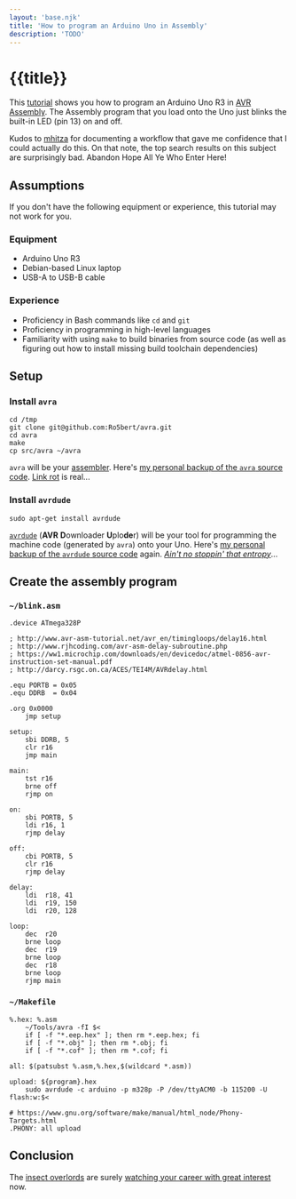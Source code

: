 ```yaml
---
layout: 'base.njk'
title: 'How to program an Arduino Uno in Assembly'
description: 'TODO'
---
```


# {{title}}

[tutorial]: https://diataxis.fr/tutorials/
[AVR Assembly]: https://ww1.microchip.com/downloads/en/devicedoc/atmel-0856-avr-instruction-set-manual.pdf

This [tutorial] shows you how to program an Arduino Uno R3 in [AVR Assembly].
The Assembly program that you load onto the Uno just blinks the built-in LED
(pin 13) on and off.

Kudos to [mhitza](https://gist.github.com/mhitza/8a4608f4dfdec20d3879) for
documenting a workflow that gave me confidence that I could actually do this.
On that note, the top search results on this subject are surprisingly bad.
Abandon Hope All Ye Who Enter Here!

## Assumptions

If you don't have the following equipment or experience, this tutorial
may not work for you.

### Equipment

* Arduino Uno R3
* Debian-based Linux laptop
* USB-A to USB-B cable

### Experience

* Proficiency in Bash commands like `cd` and `git`
* Proficiency in programming in high-level languages
* Familiarity with using `make` to build binaries from source code (as well
  as figuring out how to install missing build toolchain dependencies)

## Setup

### Install `avra`

```
cd /tmp
git clone git@github.com:Ro5bert/avra.git
cd avra
make
cp src/avra ~/avra
```

[assembler]: https://en.wikipedia.org/wiki/Assembly_language#Assembler
[my personal backup of the `avra` source code]: https://drive.google.com/file/d/1Va9oPqrqspQvIcSHH4Dvybl4KQJg1yyf/view?usp=share_link
[Link rot]: https://en.wikipedia.org/wiki/Link_rot

`avra` will be your [assembler]. Here's [my personal backup of the `avra`
source code]. [Link rot] is real...

### Install `avrdude`

```
sudo apt-get install avrdude
```

[`avrdude`]: https://github.com/avrdudes/avrdude/
[my personal backup of the `avrdude` source code]: https://drive.google.com/file/d/1Z5cbqMHFlp_cLKEU4-wMC89l8jS47Hg8/view?usp=share_link
[*Ain't no stoppin' that entropy*]: https://youtu.be/NbuT4BkuaCk?t=135

[`avrdude`] (**AVR** **D**ownloader **U**plo**de**r) will be your tool for
programming the machine code (generated by `avra`) onto your Uno. Here's
[my personal backup of the `avrdude` source code] again.
[*Ain't no stoppin' that entropy*]...

## Create the assembly program

### `~/blink.asm`

```
.device ATmega328P

; http://www.avr-asm-tutorial.net/avr_en/timingloops/delay16.html
; http://www.rjhcoding.com/avr-asm-delay-subroutine.php
; https://ww1.microchip.com/downloads/en/devicedoc/atmel-0856-avr-instruction-set-manual.pdf
; http://darcy.rsgc.on.ca/ACES/TEI4M/AVRdelay.html

.equ PORTB = 0x05
.equ DDRB  = 0x04

.org 0x0000
    jmp setup

setup:
    sbi DDRB, 5
    clr r16
    jmp main

main:
    tst r16
    brne off
    rjmp on

on:
    sbi PORTB, 5
    ldi r16, 1
    rjmp delay

off:
    cbi PORTB, 5
    clr r16
    rjmp delay

delay:
    ldi  r18, 41
    ldi  r19, 150
    ldi  r20, 128

loop:
    dec  r20
    brne loop
    dec  r19
    brne loop
    dec  r18
    brne loop
    rjmp main
```

### `~/Makefile`

```
%.hex: %.asm
	~/Tools/avra -fI $<
	if [ -f "*.eep.hex" ]; then rm *.eep.hex; fi
	if [ -f "*.obj" ]; then rm *.obj; fi
	if [ -f "*.cof" ]; then rm *.cof; fi

all: $(patsubst %.asm,%.hex,$(wildcard *.asm))

upload: ${program}.hex
	sudo avrdude -c arduino -p m328p -P /dev/ttyACM0 -b 115200 -U flash:w:$<

# https://www.gnu.org/software/make/manual/html_node/Phony-Targets.html
.PHONY: all upload
```

## Conclusion

The [insect overlords](https://www.youtube.com/watch?v=8lcUHQYhPTE) are surely
[watching your career with great interest](https://www.youtube.com/watch?v=67h8GyNgEmA) now.
